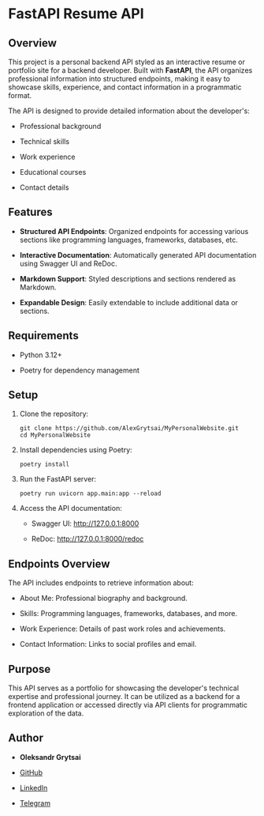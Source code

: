 # FastAPI Resume API

## Overview

This project is a personal backend API styled as an interactive resume or
portfolio site for a backend developer. Built with **FastAPI**, the API
organizes professional information into structured endpoints, making it easy to
showcase skills, experience, and contact information in a programmatic format.

The API is designed to provide detailed information about the developer's:

- Professional background

- Technical skills

- Work experience
    
- Educational courses

- Contact details

## Features

- **Structured API Endpoints**: Organized endpoints for accessing various
  sections like programming languages, frameworks, databases, etc.

- **Interactive Documentation**: Automatically generated API documentation
  using Swagger UI and ReDoc.

- **Markdown Support**: Styled descriptions and sections rendered as Markdown.

- **Expandable Design**: Easily extendable to include additional data or
  sections.

## Requirements

- Python 3.12+

- Poetry for dependency management

## Setup

1. Clone the repository:

   ```
   git clone https://github.com/AlexGrytsai/MyPersonalWebsite.git
   cd MyPersonalWebsite
   ```

2. Install dependencies using Poetry:

   ```
   poetry install
   ```

3. Run the FastAPI server:

   ```
   poetry run uvicorn app.main:app --reload
   ```

4. Access the API documentation:

    - Swagger UI: http://127.0.0.1:8000

    - ReDoc: http://127.0.0.1:8000/redoc

## Endpoints Overview

The API includes endpoints to retrieve information about:

- About Me: Professional biography and background.

- Skills: Programming languages, frameworks, databases, and more.

- Work Experience: Details of past work roles and achievements.

- Contact Information: Links to social profiles and email.

## Purpose

This API serves as a portfolio for showcasing the developer's technical
expertise and professional journey.
It can be utilized as a backend for a frontend application or accessed directly
via API clients for programmatic exploration of the data.

## Author

- **Oleksandr Grytsai**

- [GitHub](https://github.com/AlexGrytsai)

- [LinkedIn](https://www.linkedin.com/in/alexgrytsai/)

- [Telegram](https://t.me/grytsai)